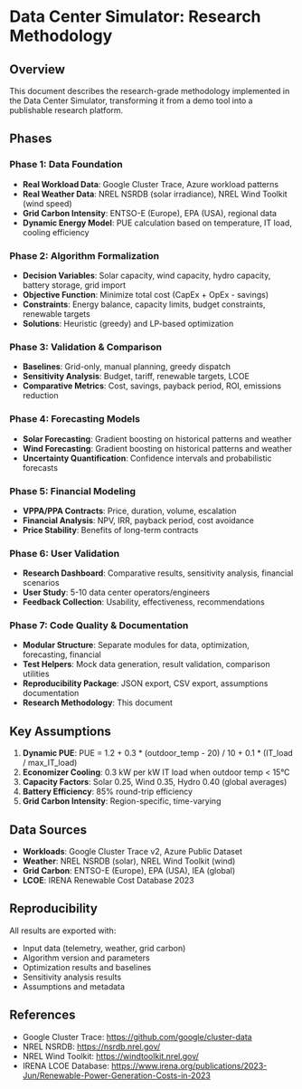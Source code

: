 # Data Center Simulator: Research Methodology

## Overview

This document describes the research-grade methodology implemented in the Data Center Simulator, transforming it from a demo tool into a publishable research platform.

## Phases

### Phase 1: Data Foundation
- **Real Workload Data**: Google Cluster Trace, Azure workload patterns
- **Real Weather Data**: NREL NSRDB (solar irradiance), NREL Wind Toolkit (wind speed)
- **Grid Carbon Intensity**: ENTSO-E (Europe), EPA (USA), regional data
- **Dynamic Energy Model**: PUE calculation based on temperature, IT load, cooling efficiency

### Phase 2: Algorithm Formalization
- **Decision Variables**: Solar capacity, wind capacity, hydro capacity, battery storage, grid import
- **Objective Function**: Minimize total cost (CapEx + OpEx - savings)
- **Constraints**: Energy balance, capacity limits, budget constraints, renewable targets
- **Solutions**: Heuristic (greedy) and LP-based optimization

### Phase 3: Validation & Comparison
- **Baselines**: Grid-only, manual planning, greedy dispatch
- **Sensitivity Analysis**: Budget, tariff, renewable targets, LCOE
- **Comparative Metrics**: Cost, savings, payback period, ROI, emissions reduction

### Phase 4: Forecasting Models
- **Solar Forecasting**: Gradient boosting on historical patterns and weather
- **Wind Forecasting**: Gradient boosting on historical patterns and weather
- **Uncertainty Quantification**: Confidence intervals and probabilistic forecasts

### Phase 5: Financial Modeling
- **VPPA/PPA Contracts**: Price, duration, volume, escalation
- **Financial Analysis**: NPV, IRR, payback period, cost avoidance
- **Price Stability**: Benefits of long-term contracts

### Phase 6: User Validation
- **Research Dashboard**: Comparative results, sensitivity analysis, financial scenarios
- **User Study**: 5-10 data center operators/engineers
- **Feedback Collection**: Usability, effectiveness, recommendations

### Phase 7: Code Quality & Documentation
- **Modular Structure**: Separate modules for data, optimization, forecasting, financial
- **Test Helpers**: Mock data generation, result validation, comparison utilities
- **Reproducibility Package**: JSON export, CSV export, assumptions documentation
- **Research Methodology**: This document

## Key Assumptions

1. **Dynamic PUE**: PUE = 1.2 + 0.3 * (outdoor_temp - 20) / 10 + 0.1 * (IT_load / max_IT_load)
2. **Economizer Cooling**: 0.3 kW per kW IT load when outdoor temp < 15°C
3. **Capacity Factors**: Solar 0.25, Wind 0.35, Hydro 0.40 (global averages)
4. **Battery Efficiency**: 85% round-trip efficiency
5. **Grid Carbon Intensity**: Region-specific, time-varying

## Data Sources

- **Workloads**: Google Cluster Trace v2, Azure Public Dataset
- **Weather**: NREL NSRDB (solar), NREL Wind Toolkit (wind)
- **Grid Carbon**: ENTSO-E (Europe), EPA (USA), IEA (global)
- **LCOE**: IRENA Renewable Cost Database 2023

## Reproducibility

All results are exported with:
- Input data (telemetry, weather, grid carbon)
- Algorithm version and parameters
- Optimization results and baselines
- Sensitivity analysis results
- Assumptions and metadata

## References

- Google Cluster Trace: https://github.com/google/cluster-data
- NREL NSRDB: https://nsrdb.nrel.gov/
- NREL Wind Toolkit: https://windtoolkit.nrel.gov/
- IRENA LCOE Database: https://www.irena.org/publications/2023-Jun/Renewable-Power-Generation-Costs-in-2023

